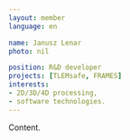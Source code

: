 ```yaml
---
layout: member
language: en

name: Janusz Lenar
photo: nil

position: R&D developer
projects: [TLEMsafe, FRAMES]
interests: 
- 2D/3D/4D processing,
- software technologies.
---
```

Content.
